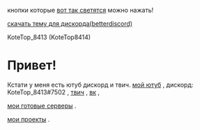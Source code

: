 
кнопки которые [вот так светятся](https://google.com) можно нажать!



[скачать тему для дискорда(betterdiscord)](https://kotetop8414.github.io/top.css)

KoteTop_8413 (KoteTop8414)
# Привет!
Кстати у меня есть ютуб дискорд и твич.
[мой ютуб](https://www.youtube.com/channel/UCesFGmiO66ENNL5wcj1CTYQ) ,
дискорд: KoteTop_8413#7502 ,
[твич](https://www.twitch.tv/kotetop8413) ,
[вк](https://vk.com/kotetop8413) ,







[мои готовые серверы](https://kotetop8414.github.io/servers_download/) .






[мои проекты](https://kotetop8414.github.io/projects/)  .





  
  

  
